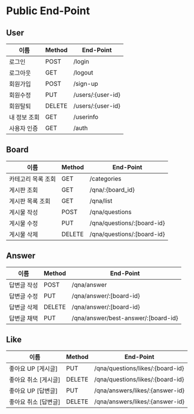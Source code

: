 # Public End-Point

## User

| 이름      | Method | End-Point         |
| ------- | ------ | ----------------- |
| 로그인     | POST   | /login            |
| 로그아웃    | GET    | /logout           |
| 회원가입    | POST   | /sign-up          |
| 회원수정    | PUT    | /users/:{user-id} |
| 회원탈퇴    | DELETE | /users/:{user-id} |
| 내 정보 조회 | GET    | /userinfo         |
| 사용자 인증  | GET    | /auth             |

## Board

| 이름         | Method | End-Point                   |
| ---------- | ------ | --------------------------- |
| 카테고리 목록 조회 | GET    | /categories                 |
| 게시판 조회     | GET    | /qna/:{board\_id}           |
| 게시판 목록 조회  | GET    | /qna/list                   |
| 게시물 작성     | POST   | /qna/questions              |
| 게시물 수정     | PUT    | /qna/questions/:\[board-id} |
| 게시물 삭제     | DELETE | /qna/questions/:\[board-id} |

## Answer

| 이름     | Method | End-Point                            |
| ------ | ------ | ------------------------------------ |
| 답변글 작성 | POST   | /qna/answer                          |
| 답변글 수정 | PUT    | /qna/answer/:\[board-id}             |
| 답변글 삭제 | DELETE | /qna/answer/:\[board-id}             |
| 답변글 채택 | PUT    | /qna/answer/best-answer/:\[board-id} |

## Like

| 이름            | Method | End-Point                        |
| ------------- | ------ | -------------------------------- |
| 좋아요 UP \[게시글] | PUT    | /qna/questions/likes/:{board-id} |
| 좋아요 취소 \[게시글] | DELETE | /qna/questions/likes/:{board-id} |
| 좋아요 UP \[답변글] | PUT    | /qna/answers/likes/:{answer-id}  |
| 좋아요 취소 \[답변글] | DELETE | /qna/answers/likes/:{answer-id}  |

